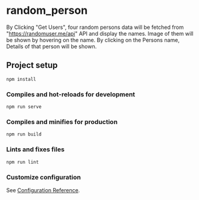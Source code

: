 # random_person

By Clicking "Get Users", four random persons data will be fetched from "https://randomuser.me/api" API 
and display the names. Image of them will be shown by hovering on the name. By clicking on the Persons name, Details of that person will be shown.

## Project setup
```
npm install
```

### Compiles and hot-reloads for development
```
npm run serve
```

### Compiles and minifies for production
```
npm run build
```

### Lints and fixes files
```
npm run lint
```

### Customize configuration
See [Configuration Reference](https://cli.vuejs.org/config/).
